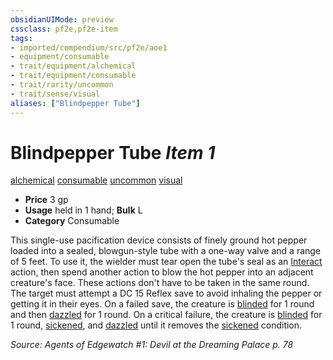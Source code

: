 ```yaml
---
obsidianUIMode: preview
cssclass: pf2e,pf2e-item
tags:
- imported/compendium/src/pf2e/aoe1
- equipment/consumable
- trait/equipment/alchemical
- trait/equipment/consumable
- trait/rarity/uncommon
- trait/sense/visual
aliases: ["Blindpepper Tube"]
---
```

# Blindpepper Tube *Item 1*  
[alchemical](alchemical.md)  [consumable](consumable.md)  [uncommon](uncommon.md)  [visual](visual.md)  

- **Price** 3 gp
- **Usage** held in 1 hand; **Bulk** L
- **Category** Consumable

This single-use pacification device consists of finely ground hot pepper loaded into a sealed, blowgun-style tube with a one-way valve and a range of 5 feet. To use it, the wielder must tear open the tube's seal as an [Interact](interact.md) action, then spend another action to blow the hot pepper into an adjacent creature's face. These actions don't have to be taken in the same round. The target must attempt a DC 15 Reflex save to avoid inhaling the pepper or getting it in their eyes. On a failed save, the creature is [blinded](conditions.md#Blinded) for 1 round and then [dazzled](conditions.md#Dazzled) for 1 round. On a critical failure, the creature is [blinded](conditions.md#Blinded) for 1 round, [sickened](conditions.md#Sickened), and [dazzled](conditions.md#Dazzled) until it removes the [sickened](conditions.md#Sickened) condition.

*Source: Agents of Edgewatch #1: Devil at the Dreaming Palace p. 78*
